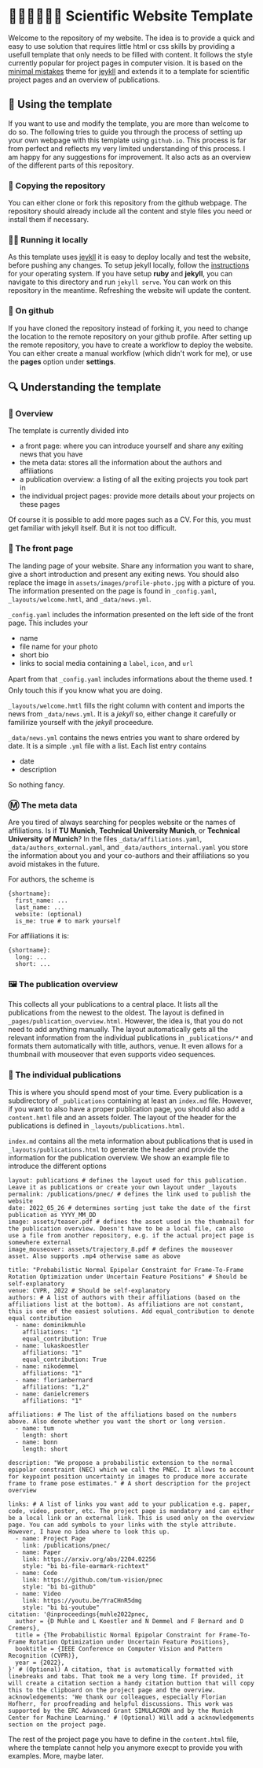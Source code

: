 # 👨‍🔬🧑‍🔬👩‍🔬 Scientific Website Template

Welcome to the repository of my website. The idea is to provide a quick and easy to use solution that requires little html or css skills by providing a usefull template that only needs to be filled with content. It follows the style currently popular for project pages in computer vision. It is based on the [minimal mistakes](https://github.com/mmistakes/minimal-mistakes) theme for [jeykll](https://jekyllrb.com) and extends it to a template for scientific project pages and an overview of publications.

## 📇 Using the template

If you want to use and modify the template, you are more than welcome to do so. The following tries to guide you through the process of setting up your own webpage with this template using `github.io`. This process is far from perfect and reflects my very limited understanding of this process. I am happy for any suggestions for improvement. It also acts as an overview of the different parts of this repository.

### 💾 Copying the repository

You can either clone or fork this repository from the github webpage. The repository should already include all the content and style files you need or install them if necessary.

### 🏃‍♂️ Running it locally

As this template uses [jeykll](https://jekyllrb.com) it is easy to deploy locally and test the website, before pushing any changes. To setup jekyll locally, follow the [instructions](https://jekyllrb.com/docs/installation/) for your operating system. If you have setup **ruby** and **jekyll**, you can navigate to this directory and run `jekyll serve`. You can work on this repository in the meantime. Refreshing the website will update the content.

### 📡 On github

If you have cloned the repository instead of forking it, you need to change the location to the remote repository on your github profile. After setting up the remote repository, you have to create a workflow to deploy the website. You can either create a manual workflow (which didn't work for me), or use the **pages** option under **settings**.

## 🔍 Understanding the template

### 👀 Overview

The template is currently divided into

- a front page: where you can introduce yourself and share any exiting news that you have
- the meta data: stores all the information about the authors and affiliations
- a publication overview: a listing of all the exiting projects you took part in
- the individual project pages: provide more details about your projects on these pages

Of course it is possible to add more pages such as a CV. For this, you must get familiar with jekyll itself. But it is not too difficult.

### 🧑 The front page

The landing page of your website. Share any information you want to share, give a short introduction and present any exiting news. You should also replace the image in `assets/images/profile-photo.jpg` with a picture of you. The information presented on the page is found in `_config.yaml`, `_layouts/welcome.hmtl`, and `_data/news.yml`.

`_config.yaml` includes the information presented on the left side of the front page. This includes your

- name
- file name for your photo
- short bio
- links to social media containing a `label`, `icon`, and `url`

Apart from that `_config.yaml` includes informations about the theme used. ❗ Only touch this if you know what you are doing.

`_layouts/welcome.hmtl` fills the right column with content and imports the news from `_data/news.yml`. It is a *jekyll* so, either change it carefully or familirize yourself with the *jekyll* proceedure.

`_data/news.yml` contains the news entries you want to share ordered by date. It is a simple `.yml` file with a list. Each list entry contains

- date
- description

So nothing fancy.

### Ⓜ️ The meta data

Are you tired of always searching for peoples website or the names of affiliations. Is if **TU Munich**, **Technical University Munich**, or **Technical University of Munich**? In the files `_data/affiliations.yaml`, `_data/authors_external.yaml`, and `_data/authors_internal.yaml` you store the information about you and your co-authors and their affiliations so you avoid mistakes in the future.

For authors, the scheme is
```
{shortname}:
  first_name: ...
  last_name: ...
  website: (optional)
  is_me: true # to mark yourself
```
For affiliations it is:
```
{shortname}:
  long: ...
  short: ...
```

### 🖼️ The publication overview

This collects all your publications to a central place. It lists all the publications from the newest to the oldest. The layout is defined in `_pages/publication_overview.html`. However, the idea is, that you do not need to add anything manually. The layout automatically gets all the relevant information from the individual publications in `_publications/*` and formats them automatically with title, authors, venue. It even allows for a thumbnail with mouseover that even supports video sequences.

### 📖 The individual publications

This is where you should spend most of your time. Every publication is a subdirectory of `_publications` containing at least an `index.md` file. However, if you want to also have a proper publication page, you should also add a `content.hmtl` file and an assets folder. The layout of the header for the publications is defined in `_layouts/publications.html`.

`index.md` contains all the meta information about publications that is used in `_layouts/publications.html` to generate the header and provide the information for the publication overview. We show an example file to introduce the different options

```
layout: publications # defines the layout used for this publication. Leave it as publications or create your own layout under _layouts
permalink: /publications/pnec/ # defines the link used to publish the website
date: 2022_05_26 # determines sorting just take the date of the first publication as YYYY_MM_DD
image: assets/teaser.pdf # defines the asset used in the thumbnail for the publication overview. Doesn't have to be a local file, can also use a file from another repository, e.g. if the actual project page is somewhere external
image_mouseover: assets/trajectory_8.pdf # defines the mouseover asset. Also supports .mp4 otherwise same as above

title: "Probabilistic Normal Epipolar Constraint for Frame-To-Frame Rotation Optimization under Uncertain Feature Positions" # Should be self-explanatory
venue: CVPR, 2022 # Should be self-explanatory
authors: # A list of authors with their affiliations (based on the affiliations list at the bottom). As affiliations are not constant, this is one of the easiest solutions. Add equal_contribution to denote equal contribution
  - name: dominikmuhle
    affiliations: "1"
    equal_contribution: True
  - name: lukaskoestler
    affiliations: "1"
    equal_contribution: True
  - name: nikodemmel
    affiliations: "1"
  - name: florianbernard
    affiliations: "1,2"
  - name: danielcremers
    affiliations: "1"
  
affiliations: # The list of the affiliations based on the numbers above. Also denote whether you want the short or long version.
  - name: tum
    length: short
  - name: bonn
    length: short
  
description: "We propose a probabilistic extension to the normal epipolar constraint (NEC) which we call the PNEC. It allows to account for keypoint position uncertainty in images to produce more accurate frame to frame pose estimates." # A short description for the project overview

links: # A list of links you want add to your publication e.g. paper, code, video, poster, etc. The project page is mandatory and can either be a local link or an external link. This is used only on the overview page. You can add symbols to your links with the style attribute. However, I have no idea where to look this up.
  - name: Project Page
    link: /publications/pnec/
  - name: Paper
    link: https://arxiv.org/abs/2204.02256
    style: "bi bi-file-earmark-richtext"
  - name: Code
    link: https://github.com/tum-vision/pnec
    style: "bi bi-github"
  - name: Video
    link: https://youtu.be/YraCHnR5dmg
    style: "bi bi-youtube"
citation: '@inproceedings{muhle2022pnec, 
  author = {D Muhle and L Koestler and N Demmel and F Bernard and D Cremers},
  title = {The Probabilistic Normal Epipolar Constraint for Frame-To-Frame Rotation Optimization under Uncertain Feature Positions}, 
  booktitle = {IEEE Conference on Computer Vision and Pattern Recognition (CVPR)},
  year = {2022},
}' # (Optional) A citation, that is automatically formatted with linebreaks and tabs. That took me a very long time. If provided, it will create a citation section a handy citation buttion that will copy this to the clipboard on the project page and the overview. 
acknowledgements: 'We thank our colleagues, especially Florian Hofherr, for proofreading and helpful discussions. This work was supported by the ERC Advanced Grant SIMULACRON and by the Munich Center for Machine Learning.' # (Optional) Will add a acknowledgements section on the project page. 
```

The rest of the project page you have to define in the `content.html` file, where the template cannot help you anymore execpt to provide you with examples. More, maybe later.